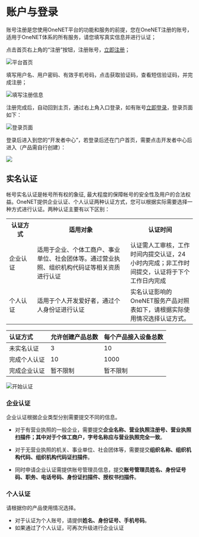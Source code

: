# 账户与登录
账号注册是您使用OneNET平台的功能和服务的前提，您在OneNET注册的账号，适用于OneNET体系的所有服务，请您填写真实信息并进行认证；

点击首页右上角的“注册”按钮，注册账号，[立即注册](https://open.iot.10086.cn/passport/reg)；

![平台首页](/images/dj/平台首页.png)

填写用户名、用户密码、有效手机号码，点击获取验证码，查看短信验证码，并完成注册；

![填写注册信息](/images/dj/填写注册信息.png)

注册完成后，自动回到主页，通过右上角入口登录，如有账号[立即登录](https://open.iot.10086.cn/passport/login)，登录页面如下：

![登录页面](/images/dj/登录页面.png)

登录后进入到您的“开发者中心”，若登录后还在门户首页，需要点击开发者中心后进入（产品需自行创建）：

![](/images/MQTTS/开发者中心首页.png)

## 实名认证

帐号实名认证是帐号所有权的象征, 最大程度的保障帐号的安全性及用户的合法权益。OneNET提供企业认证、个人认证两种认证方式，您可以根据实际需要选择一种方式进行认证。两种认证主要有以下区别：

<table>
<tr><th width="15%">认证方式</th><th width="50%">适用对象</th><th>认证时间</th></tr>
<tr><td>企业认证</td><td>适用于企业、个体工商户、事业单位、社会团体等。通过营业执照、组织机构代码证等相关资质进行认证</td><td>认证需人工审核，工作时间内提交认证，24小时内完成；非工作时间提交，认证将于下个工作日内完成</td></tr>
<tr><td>个人认证</td><td>适用于个人开发爱好者，通过个人身份证进行认证</td><td>实名认证影响的OneNET服务产品对照表如下，请根据实际使用情况选择认证方式。</td></tr>
</table>

|认证方式|允许创建产品总数|每个产品接入设备总数|
|:-|:-|:-|
|未实名认证|3|10|
|完成个人认证|10|1000|
|完成企业认证|暂不限制|暂不限制|

![开始认证](/images/dj/开始认证.png)

### 企业认证
企业认证根据企业类型分别需要提交不同的信息。

- 对于有营业执照的一般企业，需要提交**企业名称、营业执照注册号、营业执照扫描件；其中对于个体工商户，字号名称应与营业执照完全一致**。

- 对于无营业执照的机关、事业单位、社会团体等，需要提交**组织名称、组织机构代码、组织机构代码证扫描件**。

- 同时申请企业认证需提供账号管理员信息，提交**账号管理员姓名、身份证号码、职务、电话号码、身份证扫描件、授权书扫描件**。

### 个人认证
请根据你的产品使用情况选择。

- 对于认证为个人账号，请提供**姓名、身份证号、手机号码**。
- 如果通过了个人认证，可再次升级进行企业认证

